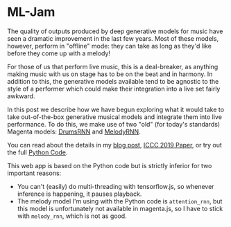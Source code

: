 ML-Jam
=================

The quality of outputs produced by deep generative models for music have seen a
dramatic improvement in the last few years. Most of these models, however,
perform in "offline" mode: they can take as long as they'd like before they come
up with a melody!

For those of us that perform live music, this is a deal-breaker, as anything
making music with us on stage has to be on the beat and in harmony. In addition
to this, the generative models available tend to be agnostic to the style of a
performer which could make their integration into a live set fairly awkward.

In this post we describe how we have begun exploring what it would take to take
out-of-the-box generative musical models and integrate them into live
performance. To do this, we make use of two "old" (for today's standards)
Magenta models:
[DrumsRNN](https://github.com/tensorflow/magenta/tree/master/magenta/models/drums_rnn)
and
[MelodyRNN](https://github.com/tensorflow/magenta/tree/master/magenta/models/melody_rnn).

You can read about the details in my <a href="https://magenta.tensorflow.org/mljam">blog post</a>, 
<a href="https://arxiv.org/abs/1904.13285">ICCC 2019 Paper</a>,
or try out the full <a href="https://github.com/psc-g/Psc2">Python Code</a>.

This web app is based on the Python code but is strictly inferior for two important reasons:

  * You can't (easily) do multi-threading with tensorflow.js, so whenever inference is happening, it pauses playback.
  * The melody model I'm using with the Python code is `attention_rnn`, but this model is unfortunately not available
    in magenta.js, so I have to stick with `melody_rnn`, which is not as good.